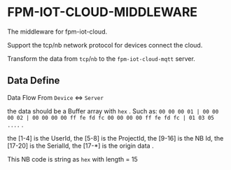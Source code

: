 # FPM-IOT-CLOUD-MIDDLEWARE

The middleware for fpm-iot-cloud.

Support the tcp/nb network protocol for devices connect the cloud.

Transform the data from `tcp`/`nb` to the `fpm-iot-cloud-mqtt` server.


## Data Define

Data Flow From `Device` <=> `Server`

the data should be a Buffer array with `hex` .
Such as: `00 00 00 01 | 00 00 00 02 | 00 00 00 00 ff fe fd fc 00 00 00 00 ff fe fd fc | 01 03 05 ....` .

the [1-4] is the UserId, the [5-8] is the ProjectId, the [9-16] is the NB Id, the [17-20] is the SerialId, the [17-*] is the origin data .

This NB code is string as `hex` with length = 15




